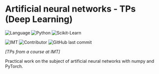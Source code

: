 # Artificial neural networks - TPs (Deep Learning)

![Language](https://shield.lylium.fr/github/languages/top/KontainPluton/TPs_Artificial_Neural_Network?color=F37626&logo=jupyter&logoColor=F37626&labelColor=gray&style=for-the-badge)
![Python](https://shield.lylium.fr/badge/Python-v3.10.2-FFD43B?logo=python&logoColor=white&style=for-the-badge&labelColor=306998)
![Scikit-Learn](https://shield.lylium.fr/badge/Use-PyTorch-ee4c2c?logo=pytorch&logoColor=ee4c2c&style=for-the-badge)

![IMT](https://shield.lylium.fr/badge/Made%20at-IMT%20Mines%20Al%C3%A8s-00bcd7?logo=mines&logoColor=white&style=for-the-badge&labelColor=black)
![Contributor](https://shield.lylium.fr:/github/contributors/KontainPluton/TPs_Artificial_Neural_Network?style=for-the-badge)
![GitHub last commit](https://shield.lylium.fr:/github/last-commit/KontainPluton/TPs_Artificial_Neural_Network?style=for-the-badge)

*[TPs from a course at IMT]*

Practical work on the subject of artificial neural networks with numpy and PyTorch.
